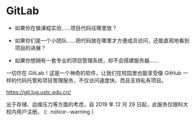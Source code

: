 ---
---

# GitLab

  + 如果你在做课程实验……项目代码往哪里放？

  + 如果你们是一个小团队……把代码放在哪里才方便成员访问，还能直观地看到项目的进展？

  + 如果你想拥有一套专业的项目管理系统，却不会搭建服务器……

一切尽在 GitLab！这是一个神奇的软件，让我们在校园里也能享受像 GitHub 一样的代码托管和项目管理服务，不仅访问速度快，而且支持私有项目。 

<https://git.lug.ustc.edu.cn/>

<i class="fas fa-fw fa-exclamation-circle"></i> 出于存储、运维压力等方面的考虑，自 2019 年 12 月 29 日起，此服务仅限科大校内用户注册。
{: .notice--warning }
